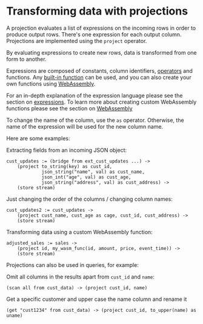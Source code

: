 # Transforming data with projections

A projection evaluates a list of expressions on the incoming rows in order to produce output rows. There's one expression
for each output column. Projections are implemented using the `project` operator.

By evaluating expressions to create new rows, data is transformed from one form to another.

Expressions are composed of constants, column identifiers, [operators](expressions.md#operators) and functions. Any [built-in function](functions.md) can be used, and you
can also create your own functions using [WebAssembly](wasm.md).

For an in-depth explanation of the
expression language please see the section on [expressions](expressions.md). To learn more about creating custom WebAssembly 
functions please see the section on [WebAssembly](wasm.md)

To change the name of the column, use the `as` operator. Otherwise, the name of the expression will be used for the
new column name.

Here are some examples:

Extracting fields from an incoming JSON object:
```
cust_updates := (bridge from ext_cust_updates ...) ->
    (project to_string(key) as cust_id,
             json_string("name", val) as cust_name,
             json_int("age", val) as cust_age,
             json_string("address", val) as cust_address) ->
    (store stream)          
```

Just changing the order of the columns / changing column names:
```
cust_updates2 := cust_updates ->
    (project cust_name, cust_age as cage, cust_id, cust_address) ->
    (store stream)    
```

Transforming data using a custom WebAssembly function:
```
adjusted_sales := sales ->
    (project id, my_wasm_func(id, amount, price, event_time)) ->
    (store stream)
```

Projections can also be used in queries, for example:

Omit all columns in the results apart from `cust_id` and `name`:
```
(scan all from cust_data) -> (project cust_id, name)
```

Get a specific customer and upper case the name column and rename it
```
(get "cust1234" from cust_data) -> (project cust_id, to_upper(name) as uname)
```


